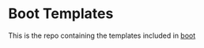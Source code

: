 # Boot Templates

This is the repo containing the templates included in [boot](https://github.com/sigurdsvela/boot)
